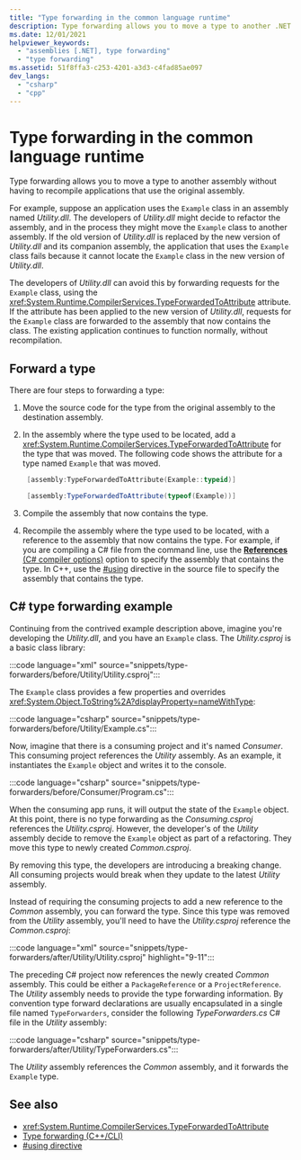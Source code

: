 ```yaml
---
title: "Type forwarding in the common language runtime"
description: Type forwarding allows you to move a type to another .NET assembly without having to recompile applications that use the original assembly.
ms.date: 12/01/2021
helpviewer_keywords:
  - "assemblies [.NET], type forwarding"
  - "type forwarding"
ms.assetid: 51f8ffa3-c253-4201-a3d3-c4fad85ae097
dev_langs:
  - "csharp"
  - "cpp"
---
```


# Type forwarding in the common language runtime

Type forwarding allows you to move a type to another assembly without having to recompile applications that use the original assembly.

For example, suppose an application uses the `Example` class in an assembly named _Utility.dll_. The developers of _Utility.dll_ might decide to refactor the assembly, and in the process they might move the `Example` class to another assembly. If the old version of _Utility.dll_ is replaced by the new version of _Utility.dll_ and its companion assembly, the application that uses the `Example` class fails because it cannot locate the `Example` class in the new version of _Utility.dll_.

The developers of _Utility.dll_ can avoid this by forwarding requests for the `Example` class, using the <xref:System.Runtime.CompilerServices.TypeForwardedToAttribute> attribute. If the attribute has been applied to the new version of _Utility.dll_, requests for the `Example` class are forwarded to the assembly that now contains the class. The existing application continues to function normally, without recompilation.

## Forward a type

There are four steps to forwarding a type:

1. Move the source code for the type from the original assembly to the destination assembly.

2. In the assembly where the type used to be located, add a <xref:System.Runtime.CompilerServices.TypeForwardedToAttribute> for the type that was moved. The following code shows the attribute for a type named `Example` that was moved.

    ```cpp
     [assembly:TypeForwardedToAttribute(Example::typeid)]
    ```

    ```csharp
     [assembly:TypeForwardedToAttribute(typeof(Example))]
    ```

3. Compile the assembly that now contains the type.

4. Recompile the assembly where the type used to be located, with a reference to the assembly that now contains the type. For example, if you are compiling a C# file from the command line, use the [**References** (C# compiler options)](../../csharp/language-reference/compiler-options/inputs.md#references) option to specify the assembly that contains the type. In C++, use the [#using](/cpp/preprocessor/hash-using-directive-cpp) directive in the source file to specify the assembly that contains the type.

## C\# type forwarding example

Continuing from the contrived example description above, imagine you're developing the _Utility.dll_, and you have an `Example` class. The _Utility.csproj_ is a basic class library:

:::code language="xml" source="snippets/type-forwarders/before/Utility/Utility.csproj":::

The `Example` class provides a few properties and overrides <xref:System.Object.ToString%2A?displayProperty=nameWithType>:

:::code language="csharp" source="snippets/type-forwarders/before/Utility/Example.cs":::

Now, imagine that there is a consuming project and it's named _Consumer_. This consuming project references the _Utility_ assembly. As an example, it instantiates the `Example` object and writes it to the console.

:::code language="csharp" source="snippets/type-forwarders/before/Consumer/Program.cs":::

When the consuming app runs, it will output the state of the `Example` object. At this point, there is no type forwarding as the _Consuming.csproj_ references the _Utility.csproj_. However, the developer's of the _Utility_ assembly decide to remove the `Example` object as part of a refactoring. They move this type to newly created _Common.csproj_.

By removing this type, the developers are introducing a breaking change. All consuming projects would break when they update to the latest _Utility_ assembly.

Instead of requiring the consuming projects to add a new reference to the _Common_ assembly, you can forward the type. Since this type was removed from the _Utility_ assembly, you'll need to have the _Utility.csproj_ reference the _Common.csproj_:

:::code language="xml" source="snippets/type-forwarders/after/Utility/Utility.csproj" highlight="9-11":::

The preceding C# project now references the newly created _Common_ assembly. This could be either a `PackageReference` or a `ProjectReference`. The _Utility_ assembly needs to provide the type forwarding information. By convention type forward declarations are usually encapsulated in a single file named `TypeForwarders`, consider the following _TypeForwarders.cs_ C# file in the _Utility_ assembly:

:::code language="csharp" source="snippets/type-forwarders/after/Utility/TypeForwarders.cs":::

The _Utility_ assembly references the _Common_ assembly, and it forwards the `Example` type.

## See also

- <xref:System.Runtime.CompilerServices.TypeForwardedToAttribute>
- [Type forwarding (C++/CLI)](/cpp/windows/type-forwarding-cpp-cli)
- [#using directive](/cpp/preprocessor/hash-using-directive-cpp)
